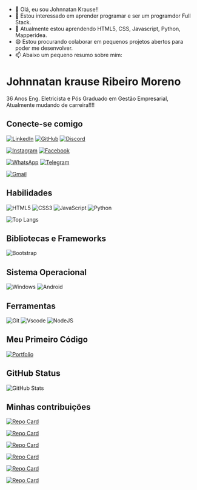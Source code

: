 - 👋 Olá, eu sou Johnnatan Krause!!
- 👀 Estou interessado em aprender programar e ser um programdor Full Stack.
- 🌱 Atualmente estou aprendendo HTML5, CSS, Javascript, Python, Mapperidea.
- 😄 Estou procurando colaborar em pequenos projetos abertos para poder me desenvolver.
- 📫 Abaixo um pequeno resumo sobre mim:

# Johnnatan krause Ribeiro Moreno 
36 Anos Eng. Eletricista e Pós Graduado em Gestão Empresarial, Atualmente mudando de carreira!!!!

## Conecte-se comigo

[![LinkedIn](https://img.shields.io/badge/LinkedIn-0077B5?style=for-the-badge&logo=linkedin&logoColor=white)](https://www.linkedin.com/in/johnnatankrause/)
[![GitHub](https://img.shields.io/badge/GitHub-100000?style=for-the-badge&logo=github&logoColor=white)](https://github.com/JohnnatanKrause) 
[![Discord](https://img.shields.io/badge/Discord-7289DA?style=for-the-badge&logo=discord&logoColor=white)](https://discord.com/channels/@johnnatankrause/)

[![Instagram](https://img.shields.io/badge/-Instagram-%23E4405F?style=for-the-badge&logo=instagram&logoColor=white)](https://www.instagram.com/johnnatankrause/) 
[![Facebook](https://img.shields.io/badge/Facebook-1877F2?style=for-the-badge&logo=facebook&logoColor=white)](https://www.facebook.com/johnnatankrause/)


[![WhatsApp](https://img.shields.io/badge/WhatsApp-25D366?style=for-the-badge&logo=whatsapp&logoColor=white)](https://wa.me/55045988213899)
[![Telegram](https://img.shields.io/badge/Telegram-000?style=for-the-badge&logo=telegram&logoColor=2CA5E0)](https://t.me/johnnatankrause)

[![Gmail](https://img.shields.io/badge/Gmail-333333?style=for-the-badge&logo=gmail&logoColor=red)](mailto:johnnatankrause@gmail.com)

## Habilidades

![HTML5](https://img.shields.io/badge/HTML5-E34F26?style=for-the-badge&logo=html5&logoColor=white) 
![CSS3](https://img.shields.io/badge/CSS3-1572B6?style=for-the-badge&logo=css3&logoColor=white)
![JavaScript](https://img.shields.io/badge/JavaScript-F7DF1E?style=for-the-badge&logo=javascript&logoColor=black)
![Python](https://img.shields.io/badge/python-3670A0?style=for-the-badge&logo=python&logoColor=ffdd54)

![Top Langs](https://github-readme-stats-git-masterrstaa-rickstaa.vercel.app/api/top-langs/?username=johnnatankrause&layout=compact&bg_color=000&border_color=30A3DC&title_color=E94D5F&text_color=FFF&hide=PHP)

## Bibliotecas e Frameworks

![Bootstrap](https://img.shields.io/badge/-boostrap-0D1117?style=for-the-badge&logo=bootstrap&labelColor=0D1117)

## Sistema Operacional

![Windows](https://img.shields.io/badge/Windows-000?style=for-the-badge&logo=windows&logoColor=2CA5E0)
![Android](https://img.shields.io/badge/Android-3DDC84?style=for-the-badge&logo=android&logoColor=white)

## Ferramentas

![Git](https://img.shields.io/badge/GIT-E44C30?style=for-the-badge&logo=git&logoColor=white)
![Vscode](https://img.shields.io/badge/Vscode-007ACC?style=for-the-badge&logo=visual-studio-code&logoColor=white)
![NodeJS](https://img.shields.io/badge/node.js-6DA55F?style=for-the-badge&logo=node.js&logoColor=white)

## Meu Primeiro Código

[![Portfolio](https://img.shields.io/badge/Portfolio-FF5722?style=for-the-badge&logo=todoist&logoColor=white)](https://johnnatankrause.github.io/Portifolio/)

## GitHub Status

![GitHub Stats](https://github-readme-stats.vercel.app/api?username=johnnatankrause&theme=transparent&bg_color=000&border_color=30A3DC&show_icons=true&icon_color=30A3DC&title_color=E94D5F&text_color=FFF)

## Minhas contribuições

[![Repo Card](https://github-readme-stats.vercel.app/api/pin/?username=johnnatankrause&repo=Portifolio&bg_color=000&border_color=30A3DC&show_icons=true&icon_color=30A3DC&title_color=E94D5F&text_color=FFF)](https://github.com/johnnatankrause/Portfiolio)

[![Repo Card](https://github-readme-stats.vercel.app/api/pin/?username=johnnatankrause&repo=dio-lab-open-source&bg_color=000&border_color=30A3DC&show_icons=true&icon_color=30A3DC&title_color=E94D5F&text_color=FFF)](https://github.com/johnnatankrause/dio-lab-open-source)

[![Repo Card](https://github-readme-stats.vercel.app/api/pin/?username=johnnatankrause&repo=trilha-python-dio&bg_color=000&border_color=30A3DC&show_icons=true&icon_color=30A3DC&title_color=E94D5F&text_color=FFF)](https://github.com/johnnatankrause/trilha-python-dio)

[![Repo Card](https://github-readme-stats.vercel.app/api/pin/?username=johnnatankrause&repo=Desafio-01-DIO-Sistema-Bancario-com-Python&bg_color=000&border_color=30A3DC&show_icons=true&icon_color=30A3DC&title_color=E94D5F&text_color=FFF)](https://github.com/johnnatankrause/Desafio-01-DIO-Sistema-Bancario-com-Python)

[![Repo Card](https://github-readme-stats.vercel.app/api/pin/?username=johnnatankrause&repo=Desafio-02-DIO-Sistema-Bancario-com-Python&bg_color=000&border_color=30A3DC&show_icons=true&icon_color=30A3DC&title_color=E94D5F&text_color=FFF)](https://github.com/johnnatankrause/Desafio-02-DIO-Sistema-Bancario-com-Python)

[![Repo Card](https://github-readme-stats.vercel.app/api/pin/?username=johnnatankrause&repo=Desafio-03-DIO-Sistema-Bancario-com-Python&bg_color=000&border_color=30A3DC&show_icons=true&icon_color=30A3DC&title_color=E94D5F&text_color=FFF)](https://github.com/johnnatankrause/Desafio-03-DIO-Sistema-Bancario-com-Python)
